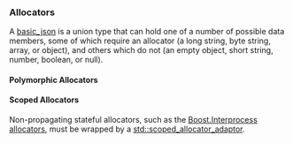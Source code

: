 ### Allocators

A [basic_json](https://github.com/danielaparker/jsoncons/blob/master/doc/ref/corelib/basic_json.md) is a union type 
that can hold one of a number of possible data members, some of which require an allocator (a long string, byte string, array, or object), 
and others which do not (an empty object, short string, number, boolean, or null). 

#### Polymorphic Allocators


#### Scoped Allocators

Non-propagating stateful allocators, such as the [Boost.Interprocess allocators](https://www.boost.org/doc/libs/1_82_0/doc/html/interprocess/allocators_containers.html#interprocess.allocators_containers.allocator_introduction),
must be wrapped by a [std::scoped_allocator_adaptor](https://en.cppreference.com/w/cpp/memory/scoped_allocator_adaptor).

